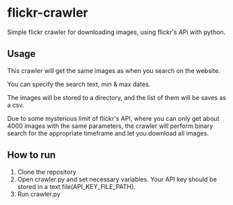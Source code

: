 # flickr-crawler
Simple flickr crawler for downloading images, using flickr's APi with python.

## Usage
This crawler will get the same images as when you search on the website.

You can specify the search text, min & max dates.

The images will be stored to a directory, and the list of them will be saves as a csv.

Due to some mysterious limit of flickr's API, where you can only get about 4000 images with the same parameters, the crawler will perform binary search for the appropriate timeframe and let you download all images.

## How to run
1. Clone the repository
2. Open crawler.py and set necessary variables. Your API key should be stored in a text file(API_KEY_FILE_PATH).
3. Run crawler.py
